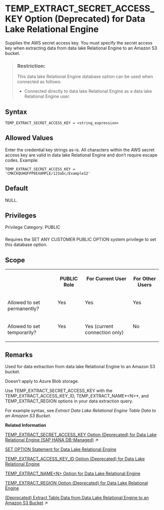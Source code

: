 <!-- loio0db49375bae040b7a9a0d3df26d843ba -->

# TEMP\_EXTRACT\_SECRET\_ACCESS\_KEY Option \(Deprecated\) for Data Lake Relational Engine

Supplies the AWS secret access key. You must specify the secret access key when extracting data from data lake Relational Engine to an Amazon S3 bucket.



> ### Restriction:  
> This data lake Relational Engine database option can be used when connected as follows:
> 
> -   Connected directly to data lake Relational Engine as a data lake Relational Engine user.



<a name="loio0db49375bae040b7a9a0d3df26d843ba__temp_extrac_secret_access_syntax1"/>

## Syntax

```
TEMP_EXTRACT_SECRET_ACCESS_KEY = <string_expression>
```



<a name="loio0db49375bae040b7a9a0d3df26d843ba__temp_extrac_secret_access_values1"/>

## Allowed Values

Enter the credential key strings as-is. All characters within the AWS secret access key are valid in data lake Relational Engine and don’t require escape codes. Example:

```
TEMP_EXTRACT_SECRET_ACCESS_KEY = 'CMKCKQUHQFPP8EXAMPLE/123abc/Example12'
```



<a name="loio0db49375bae040b7a9a0d3df26d843ba__temp_extrac_secret_access_default1"/>

## Default

NULL.



<a name="loio0db49375bae040b7a9a0d3df26d843ba__temp_extrac_secret_access_priv1"/>

## Privileges

Privilege Category: PUBLIC



### 

Requires the SET ANY CUSTOMER PUBLIC OPTION system privilege to set this database option.



<a name="loio0db49375bae040b7a9a0d3df26d843ba__temp_extrac_secret_access_scope1"/>

## Scope


<table>
<tr>
<th valign="top">

 



</th>
<th valign="top">

PUBLIC Role



</th>
<th valign="top">

For Current User



</th>
<th valign="top">

For Other Users



</th>
</tr>
<tr>
<td valign="top">

Allowed to set permanently?



</td>
<td valign="top">

Yes



</td>
<td valign="top">

Yes



</td>
<td valign="top">

Yes



</td>
</tr>
<tr>
<td valign="top">

Allowed to set temporarily?



</td>
<td valign="top">

Yes



</td>
<td valign="top">

Yes \(current connection only\)



</td>
<td valign="top">

No



</td>
</tr>
</table>



<a name="loio0db49375bae040b7a9a0d3df26d843ba__temp_extrac_secret_access_remarks1"/>

## Remarks

Used for data extraction from data lake Relational Engine to an Amazon S3 bucket.

Doesn’t apply to Azure Blob storage.

Use TEMP\_EXTRACT\_SECRET\_ACCESS\_KEY with the TEMP\_EXTRACT\_ACCESS\_KEY\_ID, TEMP\_EXTRACT\_NAME*<N\>*, and TEMP\_EXTRACT\_REGION options in your data extraction query.

For example syntax, see *Extract Data Lake Relational Engine Table Data to an Amazon S3 Bucket*.

**Related Information**  


[TEMP_EXTRACT_SECRET_ACCESS_KEY Option (Deprecated) for Data Lake Relational Engine (SAP HANA DB-Managed)](https://help.sap.com/viewer/a898e08b84f21015969fa437e89860c8/2023_1_QRC/en-US/64f7adf55c7343a7bd2203ee50a46f96.html "Supplies the AWS secret access key. You must specify the secret access key when extracting data from data lake Relational Engine to an Amazon S3 bucket.") :arrow_upper_right:

[SET OPTION Statement for Data Lake Relational Engine](../080-sql-statements/set-option-statement-for-data-lake-relational-engine-a625da7.md "Changes options that affect the behavior of the database and its compatibility with Transact-SQL. Setting the value of an option can change the behavior for all users or an individual user, in either a temporary or permanent scope.")

[TEMP\_EXTRACT\_ACCESS\_KEY\_ID Option \(Deprecated\) for Data Lake Relational Engine](temp-extract-access-key-id-option-deprecated-for-data-lake-relational-engine-924c9f8.md "Supplies the AWS access key. You must specify the access key when extracting data from data lake Relational Engine to an Amazon S3 bucket.")

[TEMP\_EXTRACT\_NAME<N\> Option for Data Lake Relational Engine](temp-extract-name-n-option-for-data-lake-relational-engine-a65dd19.md "Specifies the data lake Filescontainer object file name, or theAzure block blob name, or the Amazon S3 bucket object name you’re extracting to. You must specify the name when extracting data from data lake Relational Engine to cloud storage.")

[TEMP\_EXTRACT\_REGION Option \(Deprecated\) for Data Lake Relational Engine](temp-extract-region-option-deprecated-for-data-lake-relational-engine-5a09183.md "Specifies the AWS region where your Amazon S3 bucket resides. You must specify the region when extracting data from the Amazon S3 bucket.")

[(Deprecated) Extract Table Data from Data Lake Relational Engine to an Amazon S3 Bucket](https://help.sap.com/viewer/a8942f1c84f2101594aad09c82c80aea/2023_1_QRC/en-US/5389c53044504f4b9c5865c8f9366ebe.html "Use data lake Relational Engine TEMP_EXTRACT database options in your extraction query to extract data lake Relational Engine data to one or more objects in an Amazon S3 bucket.") :arrow_upper_right:

